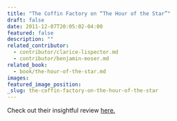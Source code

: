 ```yaml
---
title: "The Coffin Factory on “The Hour of the Star”"
draft: false
date: 2011-12-07T20:05:02-04:00
featured: false
description: ""
related_contributor:
  - contributor/clarice-lispector.md
  - contributor/benjamin-moser.md
related_book:
  - book/the-hour-of-the-star.md
images:
featured_image_position: 
_slug: the-coffin-factory-on-the-hour-of-the-star
---
```


Check out their insightful review [here.](http://thecoffinfactory.com/the-hour-of-the-star-by-clarice-lispector/)

